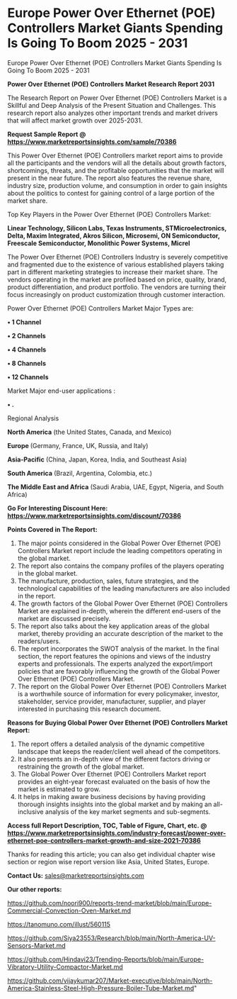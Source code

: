 # Europe Power Over Ethernet (POE) Controllers Market Giants Spending Is Going To Boom 2025 - 2031
 Europe Power Over Ethernet (POE) Controllers Market Giants Spending Is Going To Boom 2025 - 2031

<strong>Power Over Ethernet (POE) Controllers Market Research Report 2031</strong>

The Research Report on Power Over Ethernet (POE) Controllers Market is a Skillful and Deep Analysis of the Present Situation and Challenges. This research report also analyzes other important trends and market drivers that will affect market growth over 2025-2031.

<strong>Request Sample Report @ <a href=https://www.marketreportsinsights.com/sample/70386>https://www.marketreportsinsights.com/sample/70386</a></strong>

This Power Over Ethernet (POE) Controllers market report aims to provide all the participants and the vendors will all the details about growth factors, shortcomings, threats, and the profitable opportunities that the market will present in the near future. The report also features the revenue share, industry size, production volume, and consumption in order to gain insights about the politics to contest for gaining control of a large portion of the market share.

Top Key Players in the Power Over Ethernet (POE) Controllers Market:

<strong>Linear Technology, Silicon Labs, Texas Instruments, STMicroelectronics, Delta, Maxim Integrated, Akros Silicon, Microsemi, ON Semiconductor, Freescale Semiconductor, Monolithic Power Systems, Micrel</strong>

The Power Over Ethernet (POE) Controllers Industry is severely competitive and fragmented due to the existence of various established players taking part in different marketing strategies to increase their market share. The vendors operating in the market are profiled based on price, quality, brand, product differentiation, and product portfolio. The vendors are turning their focus increasingly on product customization through customer interaction.

Power Over Ethernet (POE) Controllers Market Major Types are:

<strong>• 1 Channel

• 2 Channels

• 4 Channels

• 8 Channels

• 12 Channels</strong>

Market Major end-user applications :

<strong>• .</strong>

Regional Analysis

</u><strong><b>North America</b></strong> (the United States, Canada, and Mexico)

<strong><b>Europe </b></strong>(Germany, France, UK, Russia, and Italy)

<strong><b>Asia-Pacific</b></strong> (China, Japan, Korea, India, and Southeast Asia)

<strong><b>South America</b></strong> (Brazil, Argentina, Colombia, etc.)

<strong><b>The Middle East and Africa</b></strong> (Saudi Arabia, UAE, Egypt, Nigeria, and South Africa)

<strong>Go For Interesting Discount Here: <a href=https://www.marketreportsinsights.com/discount/70386>https://www.marketreportsinsights.com/discount/70386</a></strong>

<strong>Points Covered in The Report:</strong>
<ol>
  <li>The major points considered in the Global Power Over Ethernet (POE) Controllers Market report include the leading competitors operating in the global market.</li>
  <li>The report also contains the company profiles of the players operating in the global market.</li>
  <li>The manufacture, production, sales, future strategies, and the technological capabilities of the leading manufacturers are also included in the report.</li>
  <li>The growth factors of the Global Power Over Ethernet (POE) Controllers Market are explained in-depth, wherein the different end-users of the market are discussed precisely.</li>
  <li>The report also talks about the key application areas of the global market, thereby providing an accurate description of the market to the readers/users.</li>
  <li>The report incorporates the SWOT analysis of the market. In the final section, the report features the opinions and views of the industry experts and professionals. The experts analyzed the export/import policies that are favorably influencing the growth of the Global Power Over Ethernet (POE) Controllers Market.</li>
  <li>The report on the Global Power Over Ethernet (POE) Controllers Market is a worthwhile source of information for every policymaker, investor, stakeholder, service provider, manufacturer, supplier, and player interested in purchasing this research document.</li>
</ol>
<strong>Reasons for Buying Global Power Over Ethernet (POE) Controllers Market Report:</strong>

<ol>
  <li>The report offers a detailed analysis of the dynamic competitive landscape that keeps the reader/client well ahead of the competitors.</li>
  <li>It also presents an in-depth view of the different factors driving or restraining the growth of the global market.</li>
  <li>The Global Power Over Ethernet (POE) Controllers Market report provides an eight-year forecast evaluated on the basis of how the market is estimated to grow.</li>
  <li>It helps in making aware business decisions by having providing thorough insights insights into the global market and by making an all-inclusive analysis of the key market segments and sub-segments.</li>
</ol>
<strong>Access full Report Description, TOC, Table of Figure, Chart, etc. @ <a href=https://www.marketreportsinsights.com/industry-forecast/power-over-ethernet-poe-controllers-market-growth-and-size-2021-70386>https://www.marketreportsinsights.com/industry-forecast/power-over-ethernet-poe-controllers-market-growth-and-size-2021-70386</a></strong>


Thanks for reading this article; you can also get individual chapter wise section or region wise report version like Asia, United States, Europe.

<strong>Contact Us:</strong>
sales@marketreportsinsights.com

<strong>Our other reports:</strong>

<a href=https://github.com/noori900/reports-trend-market/blob/main/Europe-Commercial-Convection-Oven-Market.md>https://github.com/noori900/reports-trend-market/blob/main/Europe-Commercial-Convection-Oven-Market.md</a>

<a href=https://tanomuno.com/illust/560115>https://tanomuno.com/illust/560115</a>

<a href=https://github.com/Siya23553/Research/blob/main/North-America-UV-Sensors-Market.md>https://github.com/Siya23553/Research/blob/main/North-America-UV-Sensors-Market.md</a>

<a href=https://github.com/Hindavi23/Trending-Reports/blob/main/Europe-Vibratory-Utility-Compactor-Market.md>https://github.com/Hindavi23/Trending-Reports/blob/main/Europe-Vibratory-Utility-Compactor-Market.md</a>

<a href=https://github.com/vijaykumar207/Market-executive/blob/main/North-America-Stainless-Steel-High-Pressure-Boiler-Tube-Market.md>https://github.com/vijaykumar207/Market-executive/blob/main/North-America-Stainless-Steel-High-Pressure-Boiler-Tube-Market.md</a>"
